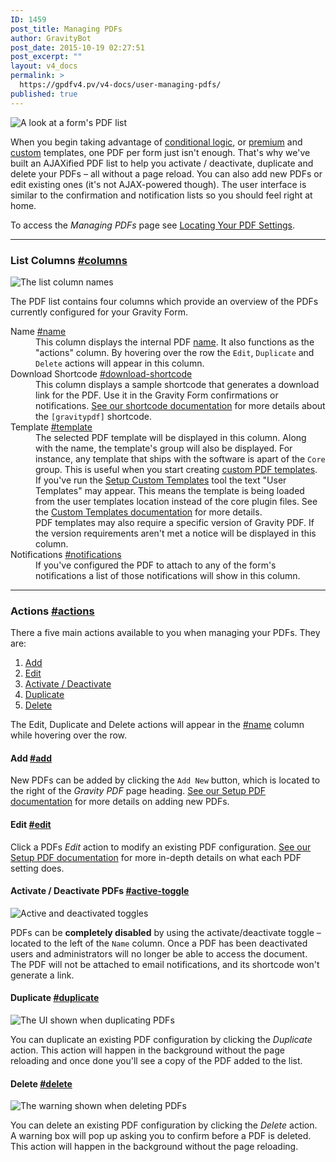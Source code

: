 ```yaml
---
ID: 1459
post_title: Managing PDFs
author: GravityBot
post_date: 2015-10-19 02:27:51
post_excerpt: ""
layout: v4_docs
permalink: >
  https://gpdfv4.pv/v4-docs/user-managing-pdfs/
published: true
---
```

<img src="https://gpdfv4.pv/app/uploads/2015/10/pdf-list.png" alt="A look at a form's PDF list" />

When you begin taking advantage of <a href="https://gpdfv4.pv/v4-docs/setup-pdf/#conditional-logic">conditional logic</a>, or <a href="#">premium</a> and <a href="#">custom</a> templates, one PDF per form just isn't enough. That's why we've built an AJAXified PDF list to help you activate / deactivate, duplicate and delete your PDFs – all without a page reload. You can also add new PDFs or edit existing ones (it's not AJAX-powered though). The user interface is similar to the confirmation and notification lists so you should feel right at home.

To access the <em>Managing PDFs</em> page see <a href="https://gpdfv4.pv/v4-docs/setup-pdf/#locating">Locating Your PDF Settings</a>.

<hr />

<h3>List Columns <a href="#columns" title="" id="columns">#columns</a></h3>

<img src="https://gpdfv4.pv/app/uploads/2015/10/column-list.png" alt="The list column names" />

The PDF list contains four columns which provide an overview of the PDFs currently configured for your Gravity Form.

<dl>
<dt>Name <a href="#name" title="" id="name">#name</a></dt>
<dd>This column displays the internal PDF <a href="https://gpdfv4.pv/v4-docs/setup-pdf/#name">name</a>. It also functions as the "actions" column. By hovering over the row the <code>Edit</code>, <code>Duplicate</code> and <code>Delete</code> actions will appear in this column.</dd>

<dt>Download Shortcode <a href="#download-shortcode" title="" id="download-shortcode">#download-shortcode</a></dt>
<dd>This column displays a sample shortcode that generates a download link for the PDF. Use it in the Gravity Form confirmations or notifications. <a href="https://gpdfv4.pv/v4-docs/shortcodes/">See our shortcode documentation</a> for more details about the <code>[gravitypdf]</code> shortcode.</dd>

<dt>Template <a href="#template" title="" id="template">#template</a></dt>
<dd>The selected PDF template will be displayed in this column. Along with the name, the template's group will also be displayed. For instance, any template that ships with the software is apart of the <code>Core</code> group. This is useful when you start creating <a href="#">custom PDF templates</a>.</dd>

<dd>If you've run the <a href="https://gpdfv4.pv/v4-docs/global-settings/#custom-templates">Setup Custom Templates</a> tool the text "User Templates" may appear. This means the template is being loaded from the user templates location instead of the core plugin files. See the <a href="#">Custom Templates documentation</a> for more details.</dd>

<dd>PDF templates may also require a specific version of Gravity PDF. If the version requirements aren't met a notice will be displayed in this column.</dd>

<dt>Notifications <a href="#notifications" title="" id="notifications">#notifications</a></dt>
<dd>If you've configured the PDF to attach to any of the form's notifications a list of those notifications will show in this column.</dd>
</dl>

<hr />

<h3>Actions <a href="#actions" title="" id="actions">#actions</a></h3>

There a five main actions available to you when managing your PDFs. They are:

<ol>
<li><a href="#add">Add</a></li>
<li><a href="#edit">Edit</a></li>
<li><a href="#active-toggle">Activate / Deactivate</a></li>
<li><a href="#duplicate">Duplicate</a></li>
<li><a href="#delete">Delete</a></li>
</ol>

The Edit, Duplicate and Delete actions will appear in the <a href="#name">#name</a> column while hovering over the row.

<h4>Add <a href="#add" title="" id="add">#add</a></h4>

New PDFs can be added by clicking the <code>Add New</code> button, which is located to the right of the <em>Gravity PDF</em> page heading. <a href="https://gpdfv4.pv/v4-docs/setup-pdf/">See our Setup PDF documentation</a> for more details on adding new PDFs.

<h4>Edit <a href="#edit" title="" id="edit">#edit</a></h4>

Click a PDFs <em>Edit</em> action to modify an existing PDF configuration. <a href="https://gpdfv4.pv/v4-docs/setup-pdf/">See our Setup PDF documentation</a> for more in-depth details on what each PDF setting does.

<h4>Activate / Deactivate PDFs <a href="#active-toggle" title="" id="active-toggle">#active-toggle</a></h4>

<img src="https://gpdfv4.pv/app/uploads/2015/10/toggles.png" alt="Active and deactivated toggles" />

PDFs can be <strong>completely disabled</strong> by using the activate/deactivate toggle – located to the left of the <code>Name</code> column. Once a PDF has been deactivated users and administrators will no longer be able to access the document. The PDF will not be attached to email notifications, and its shortcode won't generate a link.

<h4>Duplicate <a href="#duplicate" title="" id="duplicate">#duplicate</a></h4>

<img src="https://gpdfv4.pv/app/uploads/2015/10/duplcate.png" alt="The UI shown when duplicating PDFs" />

You can duplicate an existing PDF configuration by clicking the <em>Duplicate</em> action. This action will happen in the background without the page reloading and once done you'll see a copy of the PDF added to the list.

<h4>Delete <a href="#delete" title="" id="delete">#delete</a></h4>

<img src="https://gpdfv4.pv/app/uploads/2015/10/delete.png" alt="The warning shown when deleting PDFs" />

You can delete an existing PDF configuration by clicking the <em>Delete</em> action. A warning box will pop up asking you to confirm before a PDF is deleted. This action will happen in the background without the page reloading.